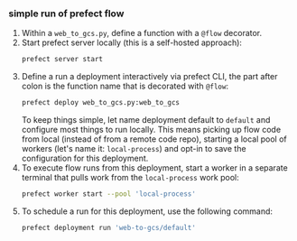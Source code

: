 ### simple run of prefect flow


1. Within a `web_to_gcs.py`, define a function with a `@flow` decorator.
1. Start prefect server locally (this is a self-hosted approach):
    ```bash
    prefect server start
    ```
1. Define a run a deployment interactively via prefect CLI, the part after colon is the function name that is decorated with `@flow`:
    ```bash
    prefect deploy web_to_gcs.py:web_to_gcs
    ```
    To keep things simple, let name deployment default to `default` and configure most things to run locally.  This means picking up flow code from local (instead of from a remote code repo), starting a local pool of workers (let's name it: `local-process`) and opt-in to save the configuration for this deployment.
1. To execute flow runs from this deployment, start a worker in a separate terminal that pulls work from the `local-process` work pool:
    ```bash
    prefect worker start --pool 'local-process'
    ```
1. To schedule a run for this deployment, use the following command:
    ```bash
    prefect deployment run 'web-to-gcs/default'
    ```